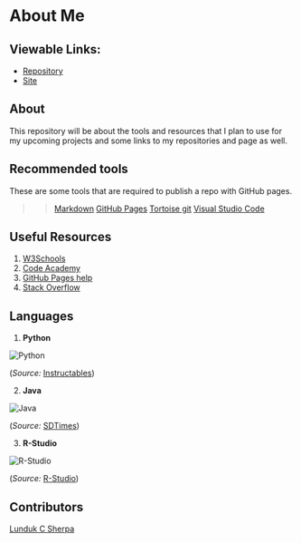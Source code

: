 # About Me

## Viewable Links:
- [Repository](https://github.com/LundukS/About-me)
- [Site](https://lunduks.github.io/About-me/)

## About
This repository will be about the tools and resources that I plan to use for my upcoming projects and some links to my repositories and page as well.

## Recommended tools
These are some tools that are required to publish a repo with GitHub pages.
>> [Markdown](https://github.com/adam-p/markdown-here/wiki/Markdown-Cheatsheet)
>> [GitHub Pages](https://pages.github.com/)
>> [Tortoise git](https://tortoisegit.org/)
>> [Visual Studio Code](https://code.visualstudio.com/)

## Useful Resources
1. [W3Schools](https://www.w3schools.com/)
1. [Code Academy](https://www.codecademy.com/learn/learn-html)
1. [GitHub Pages help](https://help.github.com/en/github/working-with-github-pages/about-github-pages)
1. [Stack Overflow](https://stackoverflow.com/)

## Languages
1. **Python**

![Python](https://cdn.instructables.com/F2P/ICXA/GFRWS6JP/F2PICXAGFRWS6JP.LARGE.jpg?auto=webp&frame=1&fit=bounds)

(*Source:* [Instructables](https://www.instructables.com/id/How-to-get-started-with-python/))

2. **Java**

![Java](https://sdtimes.com/wp-content/uploads/2019/03/jW4dnFtA_400x400.jpg)

(*Source:* [SDTimes](https://sdtimes.com/java/java-12-is-now-available/))

3. **R-Studio**

![R-Studio](https://d33wubrfki0l68.cloudfront.net/521a038ed009b97bf73eb0a653b1cb7e66645231/8e3fd/assets/img/rstudio-icon.png)

(*Source:* [R-Studio](https://rstudio.com/))

## Contributors
[Lunduk C Sherpa](https://github.com/LundukS)
